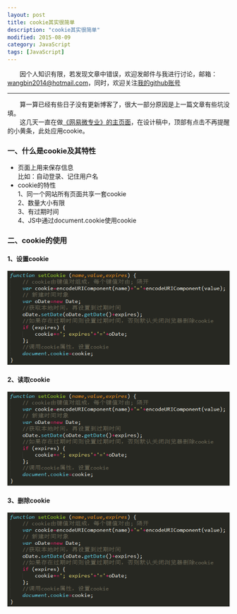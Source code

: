 ```yaml
---
layout: post
title: cookie其实很简单
description: "cookie其实很简单"
modified: 2015-08-09
category: JavaScript
tags: [JavaScript]
---
```


　　因个人知识有限，若发现文章中错误，欢迎发邮件与我进行讨论，邮箱：wangbin2014@hotmail.com，同时，欢迎关注[我的github账号](https://github.com/wangbin2015)                  　　        

***
　　算一算已经有些日子没有更新博客了，很大一部分原因是上一篇文章有些坑没填。        
　　这几天一直在做[《网易微专业》的主页面](https://github.com/wangbin2015/WYEDU)，在设计稿中，顶部有点击不再提醒的小黄条，此处应用cookie。        

### 一、什么是cookie及其特性

* 页面上用来保存信息     
比如：自动登录、记住用户名   
* cookie的特性    
1、同一个网站所有页面共享一套cookie    
2、数量大小有限     
3、有过期时间     
4、JS中通过document.cookie使用cookie    

### 二、cookie的使用    

#### 1、设置cookie    

![](../images/post/20150809/20150809-1.png)

#### 2、读取cookie      

![](../images/post/20150809/20150809-1.png)

#### 3、删除cookie         

![](../images/post/20150809/20150809-1.png)

     
